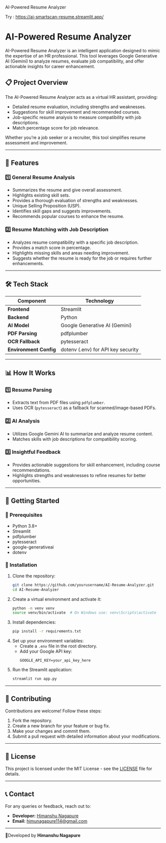 AI-Powered Resume Analyzer

Try : 
https://ai-smartscan-resume.streamlit.app/

# AI-Powered Resume Analyzer

AI-Powered Resume Analyzer is an intelligent application designed to mimic the expertise of an HR professional. This tool leverages Google Generative AI (Gemini) to analyze resumes, evaluate job compatibility, and offer actionable insights for career enhancement.

## 📋 Project Overview

The AI-Powered Resume Analyzer acts as a virtual HR assistant, providing:

- Detailed resume evaluation, including strengths and weaknesses.
- Suggestions for skill improvement and recommended courses.
- Job-specific resume analysis to measure compatibility with job descriptions.
- Match percentage score for job relevance.

Whether you’re a job seeker or a recruiter, this tool simplifies resume assessment and improvement.

---

## 🔑 Features

### 1️⃣ General Resume Analysis
- Summarizes the resume and give overall assessment.
- Highlights existing skill sets.
- Provides a thorough evaluation of strengths and weaknesses.
- Unique Selling Proposition (USP).
- Identifies skill gaps and suggests improvements.
- Recommends popular courses to enhance the resume.

### 2️⃣ Resume Matching with Job Description
- Analyzes resume compatibility with a specific job description.
- Provides a match score in percentage.
- Highlights missing skills and areas needing improvement.
- Suggests whether the resume is ready for the job or requires further enhancements.

---

## 🛠️ Tech Stack

| Component        | Technology |
|-----------------|------------|
| **Frontend**    | Streamlit  |
| **Backend**     | Python     |
| **AI Model**    | Google Generative AI (Gemini) |
| **PDF Parsing** | pdfplumber |
| **OCR Fallback** | pytesseract |
| **Environment Config** | dotenv (.env) for API key security |

---

## 📊 How It Works

### 1️⃣ Resume Parsing
- Extracts text from PDF files using `pdfplumber`.
- Uses OCR (`pytesseract`) as a fallback for scanned/image-based PDFs.

### 2️⃣ AI Analysis
- Utilizes Google Gemini AI to summarize and analyze resume content.
- Matches skills with job descriptions for compatibility scoring.

### 3️⃣ Insightful Feedback
- Provides actionable suggestions for skill enhancement, including course recommendations.
- Highlights strengths and weaknesses to refine resumes for better opportunities.

---

## 🚀 Getting Started

### 🔹 Prerequisites
- Python 3.8+
- Streamlit
- pdfplumber
- pytesseract
- google-generativeai
- dotenv

### 🔹 Installation
1. Clone the repository:
   ```bash
   git clone https://github.com/yourusername/AI-Resume-Analyzer.git
   cd AI-Resume-Analyzer
   ```
2. Create a virtual environment and activate it:
   ```bash
   python -m venv venv
   source venv/bin/activate  # On Windows use: venv\Scripts\activate
   ```
3. Install dependencies:
   ```bash
   pip install -r requirements.txt
   ```
4. Set up your environment variables:
   - Create a `.env` file in the root directory.
   - Add your Google API key:
     ```
     GOOGLE_API_KEY=your_api_key_here
     ```
5. Run the Streamlit application:
   ```bash
   streamlit run app.py
   ```

---

## 🙌 Contributing

Contributions are welcome! Follow these steps:

1. Fork the repository.
2. Create a new branch for your feature or bug fix.
3. Make your changes and commit them.
4. Submit a pull request with detailed information about your modifications.

---

## 📝 License

This project is licensed under the MIT License - see the [LICENSE](LICENSE) file for details.

---

## 📞 Contact

For any queries or feedback, reach out to:
- **Developer:** [Himanshu Nagapure](https://www.linkedin.com/in/himanshunagapure)
- **Email:** himunagapure114@gmail.com

---

🚀Developed by **Himanshu Nagapure**
